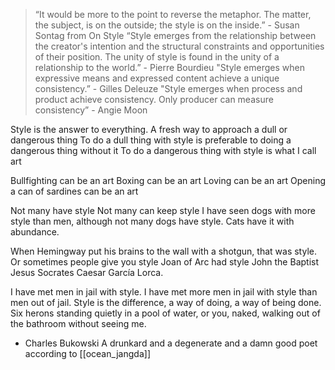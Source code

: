 > “It would be more to the point to reverse the metaphor. The matter, the subject, is on the outside; the style is on the inside.” - Susan Sontag from On Style
> “Style emerges from the relationship between the creator's intention and the structural constraints and opportunities of their position. The unity of style is found in the unity of a relationship to the world.” - Pierre Bourdieu
> "Style emerges when expressive means and expressed content achieve a unique consistency.” - Gilles Deleuze
> "Style emerges when process and product achieve consistency. Only producer can measure consistency” - Angie Moon


Style is the answer to everything.
A fresh way to approach a dull or dangerous thing
To do a dull thing with style is preferable to doing a dangerous thing without it
To do a dangerous thing with style is what I call art

Bullfighting can be an art
Boxing can be an art
Loving can be an art
Opening a can of sardines can be an art

Not many have style
Not many can keep style
I have seen dogs with more style than men,
although not many dogs have style.
Cats have it with abundance.

When Hemingway put his brains to the wall with a shotgun,
that was style.
Or sometimes people give you style
Joan of Arc had style
John the Baptist
Jesus
Socrates
Caesar
García Lorca.

I have met men in jail with style.
I have met more men in jail with style than men out of jail.
Style is the difference, a way of doing, a way of being done.
Six herons standing quietly in a pool of water,
or you, naked, walking out of the bathroom without seeing me.

- Charles Bukowski A drunkard and a degenerate and a damn good poet according to [[ocean_jangda]]